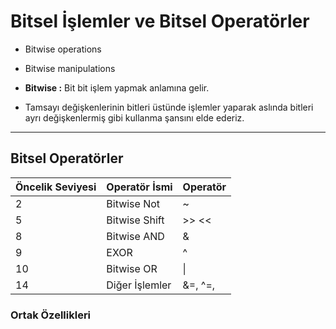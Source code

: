 # Bitsel İşlemler ve Bitsel Operatörler

* Bitwise operations
* Bitwise manipulations

* **Bitwise :** Bit bit işlem yapmak anlamına gelir.

* Tamsayı değişkenlerinin bitleri üstünde işlemler yaparak aslında bitleri ayrı değişkenlermiş gibi kullanma şansını elde ederiz.

--------------------------------------------------------------------------------------------------------------------------------------------

## Bitsel Operatörler

| Öncelik Seviyesi | Operatör İsmi| Operatör | 
|--|--|--|
| 2 | Bitwise Not | ~ |
| 5 | Bitwise Shift | >> << | 
| 8 | Bitwise AND | & |
| 9 | EXOR | ^ |
| 10 | Bitwise OR | \| |
| 14 | Diğer İşlemler | &=, ^=, |=, >>=, <<= |


### Ortak Özellikleri




















































































































































  
